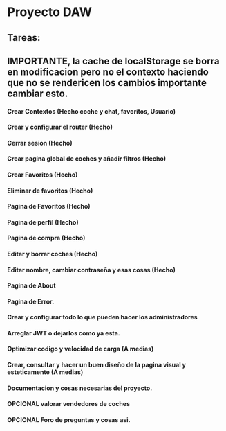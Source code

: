 # Proyecto DAW
## Tareas:

## IMPORTANTE, la cache de localStorage se borra en modificacion pero no el contexto haciendo que no se rendericen los cambios importante cambiar esto.

#### Crear Contextos (Hecho coche y chat, favoritos, Usuario)
#### Crear y configurar el router (Hecho)
#### Cerrar sesion (Hecho)
#### Crear pagina global de coches y añadir filtros (Hecho)
#### Crear Favoritos (Hecho)
#### Eliminar de favoritos (Hecho)
#### Pagina de Favoritos (Hecho)
#### Pagina de perfil (Hecho)
#### Pagina de compra (Hecho)
#### Editar y borrar coches (Hecho)
#### Editar nombre, cambiar contraseña y esas cosas (Hecho)
#### Pagina de About
#### Pagina de Error.
#### Crear y configurar todo lo que pueden hacer los administradores
#### Arreglar JWT o dejarlos como ya esta. 
#### Optimizar codigo y velocidad de carga (A medias)
#### Crear, consultar y hacer un buen diseño de la pagina visual y esteticamente (A medias)
#### Documentacion y cosas necesarias del proyecto.

#### OPCIONAL valorar vendedores de coches
#### OPCIONAL Foro de preguntas y cosas asi.